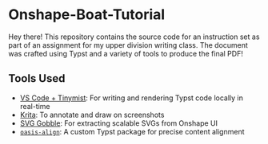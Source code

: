 # Onshape-Boat-Tutorial
Hey there! This repository contains the source code for an instruction set as part of an assignment for my upper division writing class. The document was crafted using Typst and a variety of tools to produce the final PDF!

## Tools Used
- [VS Code + Tinymist](https://marketplace.visualstudio.com/items?itemName=myriad-dreamin.tinymist): For writing and rendering Typst code locally in real-time
- [Krita](https://krita.org/en/): To annotate and draw on screenshots
- [SVG Gobble](https://github.com/rossmoody/svg-gobbler): For extracting scalable SVGs from Onshape UI
- [`oasis-align`](https://github.com/jdpieck/oasis-align): A custom Typst package for precise content alignment

<!--
# Todo
- [x] Add arrows
- [x] Fix first image numbering
- [x] Change dim image to include setting dim
- [x] remove headers from figure 7 and 8
- [x] move sketch done to figure 9

## If there is time
- [x] Clean up images 
- [x] Add button icons (probably needs a package)
- [ ] Add lines between figures aligned together
-->
